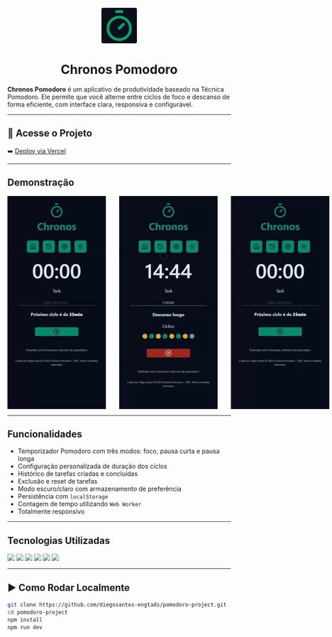 <p align="center">
  <img src="public/images/favicon/favicon-96x96.png" width="80" alt="Logo Chronos Pomodoro" />
</p>

<h1 align="center">Chronos Pomodoro</h1>

**Chronos Pomodoro** é um aplicativo de produtividade baseado na Técnica Pomodoro. Ele permite que você alterne entre ciclos de foco e descanso de forma eficiente, com interface clara, responsiva e configurável.

---

## 🔗 Acesse o Projeto

➡️ [Deploy via Vercel](https://pomodoro-project-sepia.vercel.app)

---

## Demonstração
  <div style="display: flex; gap: 20px;">
    <img src="public/images/home.gif" width="230px" alt="Página Inicial" style="margin-right: 10px;" />
    <img src="public/images/historico.gif" width="230px" alt="Histórico" style="margin-right: 10px;" />
    <img src="public/images/configuracoes.gif" width="230px" alt="Configurações" style="margin-right: 20px;" />
    <img src="public/images/modo-claro.gif" width="230px" alt="Modo Claro" />
  </div>

---

## Funcionalidades

- Temporizador Pomodoro com três modos: foco, pausa curta e pausa longa
- Configuração personalizada de duração dos ciclos
- Histórico de tarefas criadas e concluídas
- Exclusão e reset de tarefas
- Modo escuro/claro com armazenamento de preferência
- Persistência com `localStorage`
- Contagem de tempo utilizando `Web Worker`
- Totalmente responsivo

---

## Tecnologias Utilizadas

<p align="left">
  <img src="https://img.shields.io/badge/React-20232A?style=flat&logo=react&logoColor=61DAFB" />
  <img src="https://img.shields.io/badge/TypeScript-007ACC?style=flat&logo=typescript&logoColor=white" />
  <img src="https://img.shields.io/badge/Vite-646CFF?style=flat&logo=vite&logoColor=white" />
  <img src="https://img.shields.io/badge/CSS3-1572B6?style=flat&logo=css3&logoColor=white" />
  <img src="https://img.shields.io/badge/WebWorker-grey?style=flat&logo=web&logoColor=white" />
  <img src="https://img.shields.io/badge/Vercel-000000?style=flat&logo=vercel&logoColor=white" />
</p>

---

## ▶️ Como Rodar Localmente

```bash
git clone https://github.com/diegosantos-engtads/pomodoro-project.git
cd pomodoro-project
npm install
npm run dev
